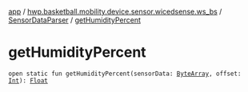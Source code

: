 [app](../../index.md) / [hwp.basketball.mobility.device.sensor.wicedsense.ws_bs](../index.md) / [SensorDataParser](index.md) / [getHumidityPercent](.)

# getHumidityPercent

`open static fun getHumidityPercent(sensorData: `[`ByteArray`](https://kotlinlang.org/api/latest/jvm/stdlib/kotlin/-byte-array/index.html)`, offset: `[`Int`](https://kotlinlang.org/api/latest/jvm/stdlib/kotlin/-int/index.html)`): `[`Float`](https://kotlinlang.org/api/latest/jvm/stdlib/kotlin/-float/index.html)